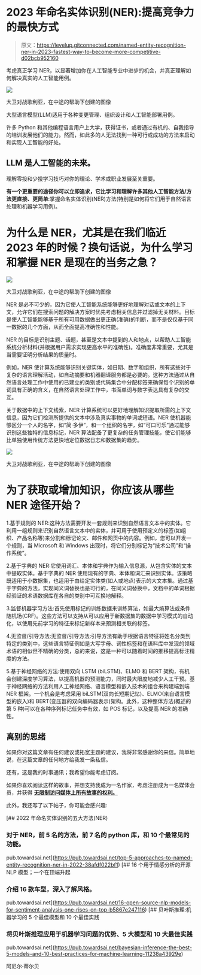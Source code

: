 # 2023 年命名实体识别(NER):提高竞争力的最快方式

> 原文：<https://levelup.gitconnected.com/named-entity-recognition-ner-in-2023-fastest-way-to-become-more-competitive-d02bcb952160>

考虑真正学习 NER，以显著增加你在人工智能专业中进步的机会，并真正理解如何解决真实的人工智能用例。

![](img/edb6e24aa59445032aeaf922f5b02e37.png)

大卫对战歌利亚，在中途的帮助下创建的图像

大型语言模型(LLM)适用于各种变更管理、组织设计和人工智能部署用例。

许多 Python 和其他编程语言用户上大学，获得证书，或者通过有机的、自我指导的培训发展他们的能力。然而，如此多的人无法找到一种可行或成功的方法来启动和实现人工智能的好处。

## **LLM 是人工智能的未来**。

理解零投和少投学习技巧对你的理论、学术或职业发展至关重要。

**有一个更重要的途径你可以立即追求，它比学习和理解许多其他人工智能方法/方法更直接、更简单**:掌握命名实体识别(NER)方法(特别是如何将它们用于自然语言处理和机器学习用例)。

# **为什么是 NER，尤其是在我们临近 2023 年的时候？换句话说，为什么学习和掌握 NER 是现在的当务之急？**

![](img/e11699f24bcf62c85e5bbbf5f31b8aff.png)

大卫对战歌利亚，在中途的帮助下创建的图像

NER 是必不可少的，因为它使人工智能系统能够更好地理解对话或文本的上下文，允许它们在搜索问题的解决方案时优先考虑相关信息并过滤掉无关材料。目标是使人工智能能够基于所有可用数据做出更正确(准确)的判断，而不是仅仅基于同一数据的几个方面，从而全面提高准确性和性能。

NER 的目标是识别主题、话题，甚至是文本中提到的人和地点，以帮助人工智能系统分析材料(并根据用户需求实现更高水平的准确性)。准确度非常重要，尤其是当需要证明分析结果的质量时。

例如，NER 使计算系统能够识别关键实体，如日期、数字和组织，所有这些对于复杂的语言理解活动，如自动摘要和机器翻译服务都是必要的。这种方法通过从自然语言处理工作中使用的已建立的类别或代码集合中分配标签来确保每个识别的单词具有正确的含义，在自然语言处理工作中，书面单词与数字表达具有复杂的交互。

关于数据中的上下文线索，NER 计算系统可以更好地理解知识提取所需的上下文信息，因为它们检测所提供的文本中涉及真实事物的单词或短语。NER 使机器能够区分一个人的名字，如“简·多伊”，和一个组织的名字，如“可口可乐”通过能够识别这些独特的信息标记，NER 算法配备了更复杂的任务管理技能，使它们能够比单独使用传统方法更快地定位数据日志和数据集的趋势。

![](img/a1d18027e2945b2b5ed2dbe3d99a76a2.png)

大卫对战歌利亚，在中途的帮助下创建的图像

# 为了获取或增加知识，你应该从哪些 NER 途径开始？

1.基于规则的 NER:这种方法需要开发一套规则来识别自然语言文本中的实体。它利用一组规则来识别自然语言文本中的实体，并可用于使用预定义的标签(如组织、产品名称等)来分割和标记论文、邮件和网页中的内容。例如，您可以开发一个规则，当 Microsoft 和 Windows 出现时，将它们分别标记为“技术公司”和“操作系统”。

2.基于字典的 NER:它使用词汇、本体和字典作为输入信息源，从包含实体的文本中提取实体。基于字典的 NER 使用现有的字典、本体和词汇来识别实体。该策略既适用于小数据集，也适用于由给定实体类(如人或地点)表示的大文本集。通过基于字典的方法，实现同义词替换也是可行的，在同义词替换中，文档中的单词根据经验证的术语数据库在各自的类别中可互换地解释。

3.监督机器学习方法:首先使用标记的训练数据来训练算法，如最大熵算法或条件随机场(CRF)。这些方法可以支持从可以应用于新数据集的数据中学习模式的自动化，以使用先前学习的特征来标记新样本来预测相关联的标签。

4.无监督/引导方法:无监督/引导方法:引导方法有助于根据语言特征将姓名分类到特定的类别中，这些语言特征例如是大写字母、词性标签和在语料库中发现的领域术语的相似但不精确的分类，总的来说，这是一种可以随着时间的推移提高标注精度的方法。

5.基于神经网络的方法:使用双向 LSTM (biLSTM)、ELMO 和 BERT 架构，有机会创建深度学习算法，以提高机器的预测能力，同时最大限度地减少人工干预。基于神经网络的方法利用人工神经网络、语言模型和嵌入技术的组合来构建端到端 NER 框架。一个机会是考虑采用 biLSTM(双向长短期记忆)、ELMO(来自语言模型的嵌入)和 BERT(变压器的双向编码器表示)架构。此外，这种整体方法(概述的第 5 种)可以在各种序列标记任务中有效，如 POS 标记，以及提高 NER 的准确性。

## 离别的思绪

如果你对这篇文章有任何建议或拓宽主题的建议，我将非常感谢你的来信。简单地说，在这篇文章的任何地方给我发一条私信。

还有，这是我的时事通讯；我希望你能考虑订阅。

如果你喜欢阅读这样的故事，并想支持我成为一名作家，考虑注册成为一名媒体会员，并获得 [**无限制访问媒体上所有故事的权利。**](https://medium.com/@AnilTilbe/membership)

此外，我还写了以下帖子，你可能会感兴趣:

[](https://pub.towardsai.net/top-5-approaches-to-named-entity-recognition-ner-in-2022-38afdf022bf1) [## 2022 年命名实体识别的五大方法(NER)

### 对于 NER，前 5 名的方法，前 7 名的 python 库，和 10 个最常见的功能。

pub.towardsai.net](https://pub.towardsai.net/top-5-approaches-to-named-entity-recognition-ner-in-2022-38afdf022bf1) [](https://pub.towardsai.net/16-open-source-nlp-models-for-sentiment-analysis-one-rises-on-top-b5867e247116) [## 16 个用于情感分析的开源 NLP 模型；一个在顶端升起

### 介绍 16 款车型，深入了解风格。

pub.towardsai.net](https://pub.towardsai.net/16-open-source-nlp-models-for-sentiment-analysis-one-rises-on-top-b5867e247116) [](https://pub.towardsai.net/bayesian-inference-the-best-5-models-and-10-best-practices-for-machine-learning-11238a43929e) [## 贝叶斯推理:机器学习的 5 个最佳模型和 10 个最佳实践

### 将贝叶斯推理应用于机器学习问题的优势、5 大模型和 10 大最佳实践

pub.towardsai.net](https://pub.towardsai.net/bayesian-inference-the-best-5-models-and-10-best-practices-for-machine-learning-11238a43929e) 

阿尼尔·蒂尔贝